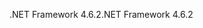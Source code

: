 <span data-ttu-id="8e08c-101">.NET Framework 4.6.2</span><span class="sxs-lookup"><span data-stu-id="8e08c-101">.NET Framework 4.6.2</span></span>